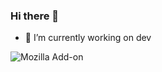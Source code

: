 ### Hi there 👋

- 🔭 I’m currently working on dev

![Mozilla Add-on](https://img.shields.io/amo/start/start?color=pink&logo=pink&logoColor=pink&style=for-the-badge)

